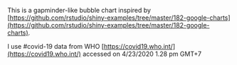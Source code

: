 This is a gapminder-like bubble chart inspired by [https://github.com/rstudio/shiny-examples/tree/master/182-google-charts](https://github.com/rstudio/shiny-examples/tree/master/182-google-charts). 

I use #covid-19 data from WHO [https://covid19.who.int/](https://covid19.who.int/) accessed on 4/23/2020 1.28 pm GMT+7
